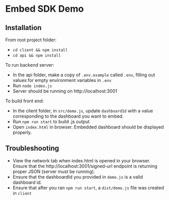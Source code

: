 # Embed SDK Demo

## Installation

From root project folder:

- `cd client && npm install`
- `cd api && npm install`

To run backend server:

- In the api folder, make a copy of `.env.example` called `.env`, filling out values for empty environment variables in `.env`
- Run `node index.js`
- Server should be running on http://localhost:3001

To build front end:

- In the client folder, in `src/demo.js`, update `dashboardId` with a value corresponding to the dashboard you want to embed.
- Run `npm run start` to build .js output
- Open `index.html` in browser. Embedded dashboard should be displayed properly.

## Troubleshooting

- View the network tab when index.html is opened in your browser. Ensure that the http://localhost:3001/signed-url endpoint is returning proper JSON (server must be running).
- Ensure that the dashboardId you provided in `demo.js` is a valid dashboard id.
- Ensure that after you ran `npm run start`, a `dist/demo.js` file was created in `client`
